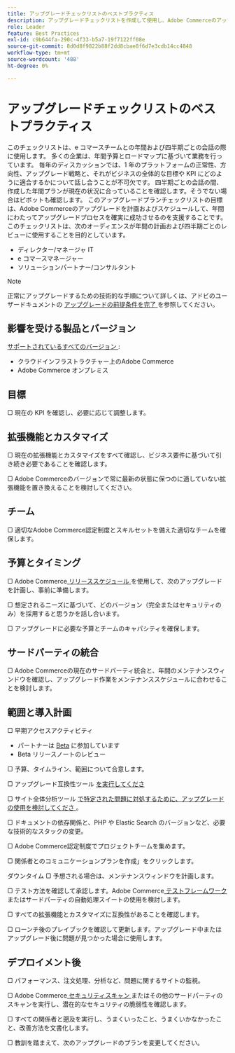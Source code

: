 ```yaml
---
title: アップグレードチェックリストのベストプラクティス
description: アップグレードチェックリストを作成して使用し、Adobe Commerceのアップグレード計画を立てる方法について説明します。
role: Leader
feature: Best Practices
exl-id: c9b644fa-290c-4f33-b5a7-19f7122ff08e
source-git-commit: 8d0d8f9822b88f2dd8cbae8f6d7e3cdb14cc4848
workflow-type: tm+mt
source-wordcount: '488'
ht-degree: 0%

---
```


# アップグレードチェックリストのベストプラクティス

このチェックリストは、e コマースチームとの年間および四半期ごとの会話の際に使用します。 多くの企業は、年間予算とロードマップに基づいて業務を行っています。 毎年のディスカッションでは、1 年のプラットフォームの正常性、方向性、アップグレード戦略と、それがビジネスの全体的な目標や KPI にどのように適合するかについて話し合うことが不可欠です。 四半期ごとの会話の間、作成した年間プランが現在の状況に合っていることを確認します。そうでない場合はピボットも確認します。 このアップグレードプランチェックリストの目標は、Adobe Commerceのアップグレードを計画およびスケジュールして、年間にわたってアップグレードプロセスを確実に成功させるのを支援することです。 このチェックリストは、次のオーディエンスが年間の計画および四半期ごとのレビューに使用することを目的としています。

- ディレクター/マネージャ IT
- e コマースマネージャー
- ソリューションパートナー/コンサルタント

>[!NOTE]
>
>正常にアップグレードするための技術的な手順について詳しくは、アドビのユーザードキュメントの [ アップグレードの前提条件を完了 ](../../../upgrade/prepare/prerequisites.md) を参照してください。

## 影響を受ける製品とバージョン

[ サポートされているすべてのバージョン ](../../../release/versions.md):

- クラウドインフラストラクチャー上のAdobe Commerce
- Adobe Commerce オンプレミス

## 目標

▢ 現在の KPI を確認し、必要に応じて調整します。

## 拡張機能とカスタマイズ

▢ 現在の拡張機能とカスタマイズをすべて確認し、ビジネス要件に基づいて引き続き必要であることを確認します。

▢ Adobe Commerceのバージョンで常に最新の状態に保つのに適していない拡張機能を置き換えることを検討してください。

## チーム

▢ 適切なAdobe Commerce認定制度とスキルセットを備えた適切なチームを確保します。

## 予算とタイミング

▢ Adobe Commerce[ リリーススケジュール ](../../../release/schedule.md) を使用して、次のアップグレードを計画し、事前に準備します。

▢ 想定されるニーズに基づいて、どのバージョン（完全またはセキュリティのみ）を採用すると思うかを話し合います。

▢ アップグレードに必要な予算とチームのキャパシティを確保します。

## サードパーティの統合

▢ Adobe Commerceの現在のサードパーティ統合と、年間のメンテナンスウィンドウを確認し、アップグレード作業をメンテナンススケジュールに合わせることを検討します。

## 範囲と導入計画

▢ 早期アクセスアクティビティ

- パートナーは [Beta](../../../release/beta.md) に参加しています
- Beta リリースノートのレビュー

▢ 予算、タイムライン、範囲について合意します。

▢ アップグレード互換性ツール [ を実行してくださ ](../../../upgrade/upgrade-compatibility-tool/overview.md)

▢ サイト全体分析ツール [ で特定された問題に対処するために、アップグレードの使用を検討してくださ ](../../../tools/site-wide-analysis-tool/intro.md)。

▢ ドキュメントの依存関係と、PHP や Elastic Search のバージョンなど、必要な技術的なスタックの変更。

▢ Adobe Commerce認定制度でプロジェクトチームを集めます。

▢ 関係者とのコミュニケーションプランを作成」をクリックします。

ダウンタイム ▢ 予想される場合は、メンテナンスウィンドウを計画します。

▢ テスト方法を確認して承認します。Adobe Commerce[ テストフレームワーク ](https://developer.adobe.com/commerce/testing/) またはサードパーティの自動処理スイートの使用を検討します。

▢ すべての拡張機能とカスタマイズに互換性があることを確認します。

▢ ローンチ後のプレイブックを確認して更新します。アップグレード中またはアップグレード後に問題が見つかった場合に使用します。

## デプロイメント後

▢ パフォーマンス、注文処理、分析など、問題に関するサイトの監視。

▢ Adobe Commerce[ セキュリティスキャン ](https://account.magento.com/scanner/dashboard/) またはその他のサードパーティのスキャンを実行し、潜在的なセキュリティの脆弱性を確認します。

▢ すべての関係者と遡及を実行し、うまくいったこと、うまくいかなかったこと、改善方法を文書化します。

▢ 教訓を踏まえて、次のアップグレードのプランを変更してください。
